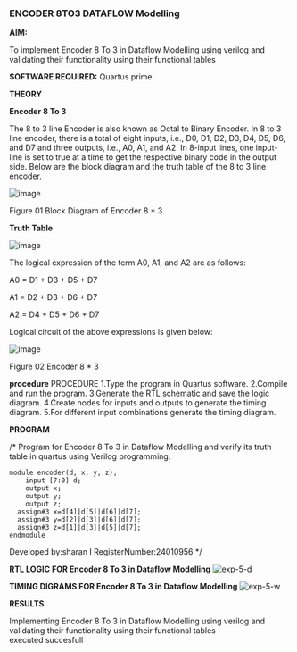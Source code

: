 ### ENCODER 8TO3 DATAFLOW Modelling

**AIM:**

To implement  Encoder 8 To 3 in Dataflow Modelling using verilog and validating their functionality using their functional tables

**SOFTWARE REQUIRED:** Quartus prime

**THEORY**

**Encoder 8 To 3**

The 8 to 3 line Encoder is also known as Octal to Binary Encoder. In 8 to 3 line encoder, there is a total of eight inputs, i.e., D0, D1, D2, D3, D4, D5, D6, and D7 and three outputs, i.e., A0, A1, and A2. In 8-input lines, one input-line is set to true at a time to get the respective binary code in the output side. Below are the block diagram and the truth table of the 8 to 3 line encoder.

![image](https://github.com/naavaneetha/ENCODER8TO3DATAFLOW/assets/154305477/0bc242c1-eb9e-4c47-afe5-30428470efc3)

Figure 01  Block Diagram of Encoder 8 * 3

**Truth Table**

![image](https://github.com/naavaneetha/ENCODER8TO3DATAFLOW/assets/154305477/35496b14-ae6e-4cd1-9abd-d6736b576575)

The logical expression of the term A0, A1, and A2 are as follows:

A0 = D1 + D3 + D5 + D7

A1 = D2 + D3 + D6 + D7

A2 = D4 + D5 + D6 + D7

Logical circuit of the above expressions is given below:

![image](https://github.com/naavaneetha/ENCODER8TO3DATAFLOW/assets/154305477/95acaee6-c873-4c75-89eb-ef09fb158053)

Figure 02  Encoder 8 * 3

**procedure**
PROCEDURE 1.Type the program in Quartus software.
 2.Compile and run the program.
 3.Generate the RTL schematic and save the logic diagram.
 4.Create nodes for inputs and outputs to generate the timing diagram.
 5.For different input combinations generate the timing diagram.


**PROGRAM**

/* Program for Encoder 8 To 3 in Dataflow Modelling and verify its truth table in quartus using Verilog programming. 
```
module encoder(d, x, y, z); 
    input [7:0] d; 
    output x; 
    output y; 
    output z; 
  assign#3 x=d[4]|d[5]|d[6]|d[7]; 
  assign#3 y=d[2]|d[3]|d[6]|d[7]; 
  assign#3 z=d[1]|d[3]|d[5]|d[7]; 
endmodule 
```

Developed by:sharan I
RegisterNumber:24010956
*/

**RTL LOGIC FOR Encoder 8 To 3 in Dataflow Modelling**
![exp-5-d](https://github.com/user-attachments/assets/1a845447-522f-4c47-93c4-b6b29b71fe99)


**TIMING DIGRAMS FOR Encoder 8 To 3 in Dataflow Modelling**
![exp-5-w](https://github.com/user-attachments/assets/23ee6906-8a10-403a-8645-8ee29ca7dfa1)


**RESULTS**

Implementing Encoder 8 To 3 in Dataflow Modelling using verilog and validating their functionality using their functional tables executed succesfull
